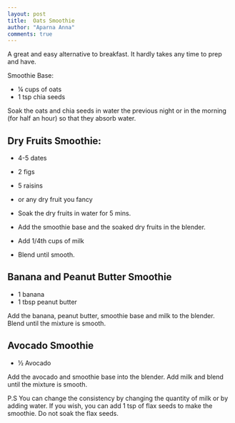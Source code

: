 ```yaml
---
layout: post
title:  Oats Smoothie
author: "Aparna Anna"
comments: true
---
```


A great and easy alternative to breakfast. It hardly takes any time to prep and have. 

Smoothie Base:

* ¼ cups of oats
* 1 tsp chia seeds

Soak the oats and chia seeds in water the previous night or in the morning (for half an hour) so that they absorb water.

## Dry Fruits Smoothie:
* 4-5 dates
* 2 figs
* 5 raisins
* or any dry fruit you fancy

* Soak the dry fruits in water for 5 mins. 
* Add the smoothie base and the soaked dry fruits in the blender.
* Add 1/4th cups of milk
* Blend until smooth.

## Banana and Peanut Butter Smoothie
* 1 banana
* 1 tbsp peanut butter

Add the banana, peanut butter, smoothie base and milk to the blender. Blend until the mixture is smooth. 

## Avocado Smoothie
* ½ Avocado

Add the avocado and smoothie base into the blender. Add milk and blend until the mixture is smooth. 

P.S You can change the consistency by changing the quantity of milk or by adding water. 
If you wish, you can add 1 tsp of flax seeds to make the smoothie. Do not soak the flax seeds. 

